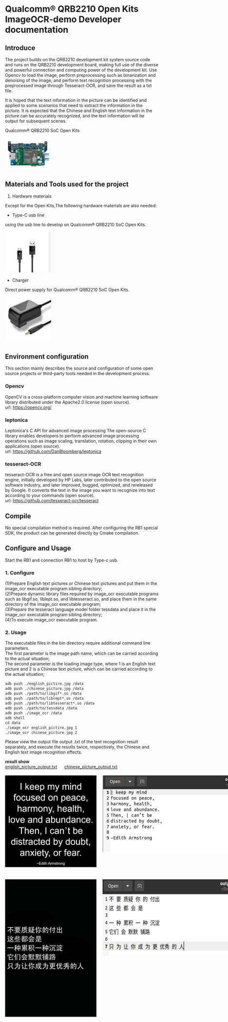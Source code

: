 # Qualcomm® QRB2210 Open Kits ImageOCR-demo Developer documentation

## Introduce

The project builds on the QRB2210 development kit system source code and runs on the QRB2210 development board, making full use of the diverse and powerful connection and computing power of the development kit. Use Opencv to load the image, perform preprocessing such as binarization and denoising of the image, and perform text recognition processing with the preprocessed image through Tesseract-OCR, and save the result as a txt file.

It is hoped that the text information in the picture can be identified and applied to some scenarios that need to extract the information in the picture. It is expected that the Chinese and English text information in the picture can be accurately recognized, and the text information will be output for subsequent scenes.

Qualcomm® QRB2210 SoC Open Kits

<img src="./res/RB1.png" width = "30%" height = "30%" div align=centor />

## Materials and Tools used for the project

1. Hardware materials

Except for the Open Kits,The following hardware materials are also needed:

* Type-C usb line

using the usb line to develop on Qualcomm® QRB2210 SoC Open Kits.

<img src="./res/usb.png" width = "30%" height = "30%" div align=centor />

* Charger

Direct power supply for Qualcomm® QRB2210 SoC Open Kits.

<img src="./res/charger.jpg" width = "30%" height = "30%" div align=centor />

## Environment configuration

This section mainly describes the source and configuration of some open source projects or third-party tools needed in the development process.

### Opencv
OpenCV is a cross-platform computer vision and machine learning software library distributed under the Apache2.0 license (open source).  
url: https://opencv.org/

### leptonica
Leptonica's C API for advanced image processing The open-source C library enables developers to perform advanced image processing operations such as image scaling, translation, rotation, clipping in their own applications (open source).  
url: https://github.com/DanBloomberg/leptonica

### tesseract-OCR
tesseract-OCR is a free and open source image OCR text recognition engine, initially developed by HP Labs, later contributed to the open source software industry, and later improved, bugged, optimized, and rereleased by Google. It converts the text in the image you want to recognize into text according to your commands (open source).  
url: https://github.com/tesseract-ocr/tesseract

## Compile
No special compilation method is required. After configuring the RB1 special SDK, the product can be generated directly by Cmake compilation.

## Configure and Usage
Start the RB1 and connection RB1 to host by Type-c usb.
### 1. Configure
(1)Prepare English text pictures or Chinese text pictures and put them in the image_ocr executable program sibling directory;  
(2)Prepare dynamic library files required by image_ocr executable programs such as libgif.so, liblept.so, and libtesseract.so, and place them in the same directory of the image_ocr executable program;  
(3)Prepare the tesseract language model folder tessdata and place it in the image_ocr executable program sibling directory;  
(4)To execute image_ocr executable program.

### 2. Usage
The executable files in the bin directory require additional command line parameters.  
The first parameter is the image path name, which can be carried according to the actual situation;   
The second parameter is the loading image type, where 1 is an English text picture and 2 is a Chinese text picture, which can be carried according to the actual situation;

```
adb push ./english_pictire.jpg /data
adb push ./chinese_picture.jpg /data
adb push ./path/to/libgif*.so /data
adb push ./path/to/liblept*.so /data
adb push ./path/to/libtesseract*.so /data
adb push ./path/to/tessdata /data
adb push ./image_ocr /data
adb shell
cd data
./image_ocr english_pictire.jpg 1
./image_ocr chinese_picture.jpg 2
```

Please view the output file output .txt of the text recognition result separately, and execute the results twice, respectively, the Chinese and English text image recognition effects.

**result show**</br>
[english_picture_output.txt](./res/engilsh_picture_output.txt)&nbsp;&nbsp;&nbsp;&nbsp;&nbsp;&nbsp;[chinese_picture_output.txt](./res/chinese_picture_output.txt)

<div style="display:flex;justify-content:space-between;;margin-top:20px;">
  <img src="./res/english_picture.jpg" alt="Image 1" style="width:300px;margin-right:20px;" />
  <img src="./res/english_picture_output_result.png" alt="Image 2" style="width:500px;height:250px" />
</div>
<div style="display:flex;justify-content:space-between;margin-top:40px;">
  <img src="./res/chinese_picture.jpg" alt="Image 3" style="width:300px;margin-right:20px;" />
  <img src="./res/chinese_picture_output_result.png" alt="Image 4" style="width:500px;height:250px" />
</div>